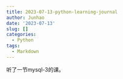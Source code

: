 ```yaml
---
title: 2023-07-13-python-learning-journal
author: Junhao
date: '2023-07-13'
slug: []
categories:
  - Python
tags:
  - Markdown
---
```

  听了一节mysql-3的课。